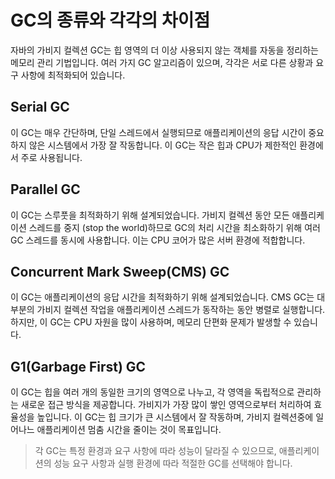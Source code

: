 # GC의 종류와 각각의 차이점

자바의 가비지 컬렉션 GC는 힙 영역의 더 이상 사용되지 않는 객체를 자동을 정리하는 메모리 관리 기법입니다. 여러 가지 GC 알고리즘이 있으며, 각각은 서로 다른 상황과 요구 사항에 최적화되어 있습니다.

## Serial GC
이 GC는 매우 간단하며, 단일 스레드에서 실행되므로 애플리케이션의 응답 시간이 중요하지 않은 시스템에서 가장 잘 작동합니다. 이 GC는 작은 힙과 CPU가 제한적인 환경에서 주로 사용됩니다.

## Parallel GC
이 GC는 스루풋을 최적화하기 위해 설계되었습니다. 가비지 컬렉션 동안 모든 애플리케이션 스레드를 중지 (stop the world)하므로 GC의 처리 시간을 최소화하기 위해 여러 GC 스레드를 동시에 사용합니다. 이는 CPU 코어가 많은 서버 환경에 적합합니다.

## Concurrent Mark Sweep(CMS) GC
이 GC는 애플리케이션의 응답 시간을 최적화하기 위해 설계되었습니다. CMS GC는 대부분의 가비지 컬렉션 작업을 애플리케이션 스레드가 동작하는 동안 병렬로 실행합니다. 하지만, 이 GC는 CPU 자원을 많이 사용하며, 메모리 단편화 문제가 발생할 수 있습니다.

## G1(Garbage First) GC

이 GC는 힙을 여러 개의 동일한 크기의 영역으로 나누고, 각 영역을 독립적으로 관리하는 새로운 접근 방식을 제공합니다. 가비지가 가장 많이 쌓인 영역으로부터 처리하여 효율성을 높입니다. 이 GC는 힙 크기가 큰 시스템에서 잘 작동하며, 가비지 컬렉션중에 일어나느 애플리케이션 멈춤 시간을 줄이는 것이 목표입니다.

> 각 GC는 특정 환경과 요구 사항에 따라 성능이 달라질 수 있으므로, 애플리케이션의 성능 요구 사항과 실행 환경에 따라 적절한 GC를 선택해야 합니다.